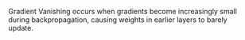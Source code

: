 Gradient Vanishing occurs when gradients become increasingly small  
during backpropagation, causing weights in earlier layers to barely  
update.